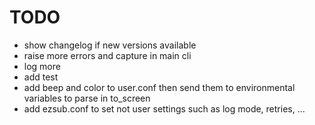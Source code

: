 # TODO

- show changelog if new versions available
- raise more errors and capture in main cli
- log more
- add test
- add beep and color to user.conf then send them to environmental variables to parse in to_screen
- add ezsub.conf to set not user settings such as log mode, retries, ...
